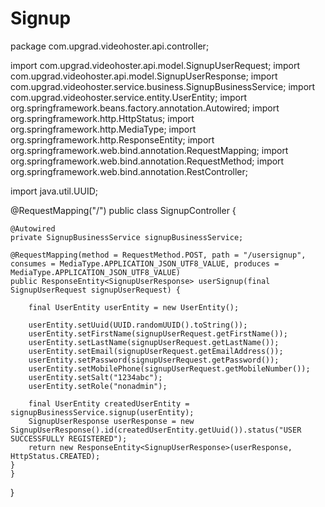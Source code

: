 # Signup
package com.upgrad.videohoster.api.controller;

import com.upgrad.videohoster.api.model.SignupUserRequest;
import com.upgrad.videohoster.api.model.SignupUserResponse;
import com.upgrad.videohoster.service.business.SignupBusinessService;
import com.upgrad.videohoster.service.entity.UserEntity;
import org.springframework.beans.factory.annotation.Autowired;
import org.springframework.http.HttpStatus;
import org.springframework.http.MediaType;
import org.springframework.http.ResponseEntity;
import org.springframework.web.bind.annotation.RequestMapping;
import org.springframework.web.bind.annotation.RequestMethod;
import org.springframework.web.bind.annotation.RestController;

import java.util.UUID;

@RequestMapping("/")
public class SignupController {

    @Autowired
    private SignupBusinessService signupBusinessService;

    @RequestMapping(method = RequestMethod.POST, path = "/usersignup", consumes = MediaType.APPLICATION_JSON_UTF8_VALUE, produces = MediaType.APPLICATION_JSON_UTF8_VALUE)
    public ResponseEntity<SignupUserResponse> userSignup(final SignupUserRequest signupUserRequest) {

        final UserEntity userEntity = new UserEntity();

        userEntity.setUuid(UUID.randomUUID().toString());
        userEntity.setFirstName(signupUserRequest.getFirstName());
        userEntity.setLastName(signupUserRequest.getLastName());
        userEntity.setEmail(signupUserRequest.getEmailAddress());
        userEntity.setPassword(signupUserRequest.getPassword());
        userEntity.setMobilePhone(signupUserRequest.getMobileNumber());
        userEntity.setSalt("1234abc");
        userEntity.setRole("nonadmin");

        final UserEntity createdUserEntity = signupBusinessService.signup(userEntity);
        SignupUserResponse userResponse = new SignupUserResponse().id(createdUserEntity.getUuid()).status("USER SUCCESSFULLY REGISTERED");
        return new ResponseEntity<SignupUserResponse>(userResponse, HttpStatus.CREATED);
    }
    }
}
